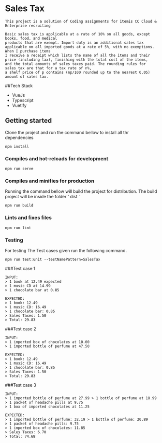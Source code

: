 # Sales Tax
```
This project is a solution of Coding assignments for itemis CC Cloud & Enterprise recruiting

Basic sales tax is applicable at a rate of 10% on all goods, except books, food, and medical
products that are exempt. Import duty is an additional sales tax
applicable on all imported goods at a rate of 5%, with no exemptions. When I purchase items
I receive a receipt which lists the name of all the items and their
price (including tax), finishing with the total cost of the items,
and the total amounts of sales taxes paid. The rounding rules for 
sales tax are that for a tax rate of n%, 
a shelf price of p contains (np/100 rounded up to the nearest 0.05) amount of sales tax.
```
##Tech Stack
- VueJs
- Typescript
- Vuetify

## Getting started
Clone the project and run the command bellow to install all thr dependencies 
```
npm install
```

### Compiles and hot-reloads for development
```
npm run serve
```

### Compiles and minifies for production
Running the command bellow will build the project for 
distribution. The build project will be inside the folder
' dist ' 
```
npm run build
```

### Lints and fixes files
```
npm run lint
```

### Testing
For testing The Test cases given  run the following command.

```
npm run test:unit --testNamePattern=SalesTax
```
###Test case 1 
```
INPUT:
> 1 book at 12.49 expected 
> 1 music CD at 14.99
> 1 chocolate bar at 0.85

EXPECTED:
> 1 book: 12.49
> 1 music CD: 16.49
> 1 chocolate bar: 0.85 
> Sales Taxes: 1.50
> Total: 29.83
```

###Test case 2
```
INPUT:
> 1 imported box of chocolates at 10.00 
> 1 imported bottle of perfume at 47.50

EXPECTED:
> 1 book: 12.49
> 1 music CD: 16.49
> 1 chocolate bar: 0.85 
> Sales Taxes: 1.50
> Total: 29.83
```

###Test case 3
```
INPUT:
> 1 imported bottle of perfume at 27.99 > 1 bottle of perfume at 18.99
> 1 packet of headache pills at 9.75
> 1 box of imported chocolates at 11.25

EXPECTED:
> 1 imported bottle of perfume: 32.19 > 1 bottle of perfume: 20.89
> 1 packet of headache pills: 9.75
> 1 imported box of chocolates: 11.85 
> Sales Taxes: 6.70
> Total: 74.68
```



